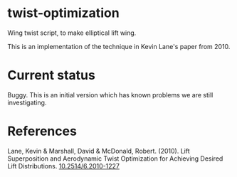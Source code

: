 # twist-optimization
Wing twist script, to make elliptical lift wing.


This is an implementation of the technique in Kevin Lane's paper from 2010.

# Current status

Buggy. This is an initial version which has known problems we are still investigating.

# References

Lane, Kevin & Marshall, David & McDonald, Robert. (2010). Lift Superposition and Aerodynamic Twist Optimization for Achieving Desired Lift Distributions. [10.2514/6.2010-1227](https://dx.doi.org/10.2514/6.2010-1227)
